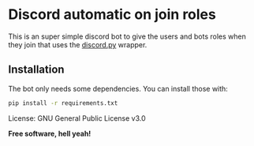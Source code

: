 # Discord automatic on join roles
This is an super simple discord bot to give the users and bots roles when they join that uses the [discord.py](https://github.com/Rapptz/discord.py) wrapper.

## Installation

The bot only needs some dependencies.
You can install those with:
```bat
pip install -r requirements.txt 
```

License:
	GNU General Public License v3.0

**Free software, hell yeah!**

